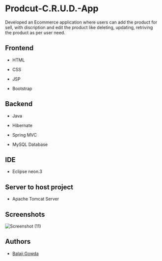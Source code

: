 
# Prodcut-C.R.U.D.-App

Developed an Ecommerce application where users can add the product for sell, with discription and edit the product like deleting, updating, retriving the product as per user need.


## Frontend

- HTML

- CSS

- JSP

- Bootstrap

## Backend

- Java

- Hibernate

- Spring MVC

- MySQL Database

## IDE

- Eclipse neon.3

## Server to host project

- Apache Tomcat Server
## Screenshots

![Screenshot (11)](https://github.com/GowdaBalaji/Prodcut-C.R.U.D.-App/assets/144215995/1ea7a9fd-f02d-44e1-baa0-55e36384103d)


## Authors

- [Balaji Gowda](https://github.com/GowdaBalaji)


